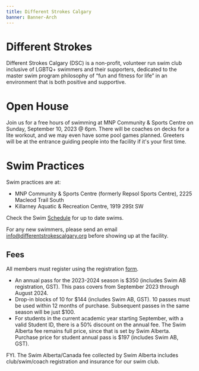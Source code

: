 ```yaml
---
title: Different Strokes Calgary
banner: Banner-Arch
---
```


# Different Strokes

Different Strokes Calgary (DSC) is a non-profit, volunteer run swim club
inclusive of LGBTQ+ swimmers and their supporters, dedicated to the master swim
program philosophy of “fun and fitness for life” in an environment that is both
positive and supportive.

# Open House
Join us for a free hours of swimming at MNP Community & Sports Centre on Sunday, September 10, 2023 @ 6pm. There will be coaches on decks for a lite workout, and we may even have some pool games planned. Greeters will be at the entrance guiding people into the facility if it's your first time.

# Swim Practices

Swim practices are at:
- MNP Community & Sports Centre (formerly Repsol Sports Centre), 2225 Macleod Trail South
- Killarney Aquatic & Recreation Centre, 1919 29St SW

Check the Swim [Schedule](Schedule.md) for up to date swims.

For any new swimmers, please send an email [info@differentstrokescalgary.org](mailto:info@differentstrokescalgary.org) before showing up at the facility.

## Fees

All members must register using the registration [form](https://form.jotform.com/232134546643252).

- An annual pass for the 2023-2024 season is $350 (includes Swim AB registration, GST). This pass covers from September 2023 through August 2024.
- Drop-in blocks of 10 for $144 (includes Swim AB, GST). 10 passes must be used within 12 months of purchase. Subsequent passes in the same season will be just $100.
- For students in the current academic year starting September, with a valid Student ID, there is a 50% discount on the annual fee. The Swim Alberta fee remains full price, since that is set by Swim Alberta. Purchase price for student annual pass is $197 (includes Swim AB, GST).

FYI. The Swim Alberta/Canada fee collected by Swim Alberta includes club/swim/coach registration and insurance for our swim club.

